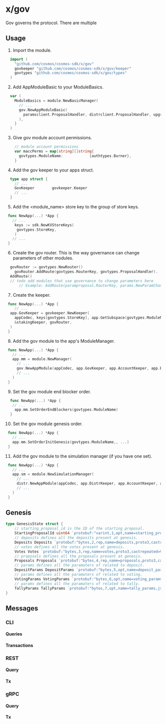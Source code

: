 
# x/gov

Gov governs the protocol. There are multiple 

## Usage

1. Import the module.

  ```go
    import (
      "github.com/cosmos/cosmos-sdk/x/gov"
      govkeeper "github.com/cosmos/cosmos-sdk/x/gov/keeper"
      govtypes "github.com/cosmos/cosmos-sdk/x/gov/types"
    )
  ```

2. Add AppModuleBasic to your ModuleBasics.

  ```go
    var (
      ModuleBasics = module.NewBasicManager(
        // ...
        gov.NewAppModuleBasic(
          paramsclient.ProposalHandler, distrclient.ProposalHandler, upgradeclient.ProposalHandler,upgradeclient.CancelProposalHandler,
        ),
      }
    )
  ```

3. Give gov module account permissions.


  ```go
      // module account permissions
      var maccPerms = map[string][]string{
        govtypes.ModuleName:            {authtypes.Burner},
      }
  ```

4. Add the gov keeper to your apps struct.

  ```go
    type app struct {
      // ...
      GovKeeper        govkeeper.Keeper
      // ...
    }
  ```
5. Add the <module_name> store key to the group of store keys.
 
  ```go
   func NewApp(...) *App {
     // ...
      keys := sdk.NewKVStoreKeys(
       govtypes.StoreKey,
      )
     // ...
   }
  ```
6. Create the gov router. This is the way governance can change parameters of other modules. 

  ```go
  	govRouter := govtypes.NewRouter()
	  govRouter.AddRoute(govtypes.RouterKey, govtypes.ProposalHandler).
    AddRoute()
    // todo add modules that use governance to change parameters here
		// Example: AddRoute(paramproposal.RouterKey, params.NewParamChangeProposalHandler(app.ParamsKeeper)).
  ```
7. Create the keeper. 

  ```go
   func NewApp(...) *App {
      // ...
    app.GovKeeper = govkeeper.NewKeeper(
      appCodec, keys[govtypes.StoreKey], app.GetSubspace(govtypes.ModuleName), app.AccountKeeper, app.BankKeeper,
      &stakingKeeper, govRouter,
    )
   }
  ```

8. Add the gov module to the app's ModuleManager.

  ```go
   func NewApp(...) *App {
     // ...
     app.mm = module.NewManager(
       // ...
       gov.NewAppModule(appCodec, app.GovKeeper, app.AccountKeeper, app.BankKeeper),
       // ...
     )
   }
  ```
9. Set the gov module end blocker order.

  ```go
    func NewApp(...) *App {
     // ...
      app.mm.SetOrderEndBlockers(govtypes.ModuleName)
    }
  ```


10.  Set the gov module genesis order.

  ```go
   func NewApp(...) *App {
     // ...
     app.mm.SetOrderInitGenesis(govtypes.ModuleName,, ...)
   }
  ``` 


11. Add the gov module to the simulation manager (if you have one set).

  ```go
   func NewApp(...) *App {
     // ...
     app.sm = module.NewSimulationManager(
       // ...
       distr.NewAppModule(appCodec, app.DistrKeeper, app.AccountKeeper, app.BankKeeper, app.StakingKeeper),
       // ...
     )
   }
  ```

## Genesis

```go
type GenesisState struct {
	// starting_proposal_id is the ID of the starting proposal.
	StartingProposalId uint64 `protobuf:"varint,1,opt,name=starting_proposal_id,json=startingProposalId,proto3" json:"starting_proposal_id,omitempty" yaml:"starting_proposal_id"`
	// deposits defines all the deposits present at genesis.
	Deposits Deposits `protobuf:"bytes,2,rep,name=deposits,proto3,castrepeated=Deposits" json:"deposits"`
	// votes defines all the votes present at genesis.
	Votes Votes `protobuf:"bytes,3,rep,name=votes,proto3,castrepeated=Votes" json:"votes"`
	// proposals defines all the proposals present at genesis.
	Proposals Proposals `protobuf:"bytes,4,rep,name=proposals,proto3,castrepeated=Proposals" json:"proposals"`
	// params defines all the paramaters of related to deposit.
	DepositParams DepositParams `protobuf:"bytes,5,opt,name=deposit_params,json=depositParams,proto3" json:"deposit_params" yaml:"deposit_params"`
	// params defines all the paramaters of related to voting.
	VotingParams VotingParams `protobuf:"bytes,6,opt,name=voting_params,json=votingParams,proto3" json:"voting_params" yaml:"voting_params"`
	// params defines all the paramaters of related to tally.
	TallyParams TallyParams `protobuf:"bytes,7,opt,name=tally_params,json=tallyParams,proto3" json:"tally_params" yaml:"tally_params"`
}
```

## Messages

<!-- Todo: add a short description about client interactions -->

### CLI
<!-- Todo: add a short description about client interactions -->

#### Queries
<!-- Todo: add a short description about cli query interactions -->

#### Transactions
<!-- Todo: add a short description about cli transaction interactions -->


### REST
<!-- Todo: add a short description about REST interactions -->

#### Query
<!-- Todo: add a short description about REST query interactions -->

#### Tx
<!-- Todo: add a short description about REST transaction interactions -->

### gRPC
<!-- Todo: add a short description about gRPC interactions -->

#### Query
<!-- Todo: add a short description about gRPC query interactions -->

#### Tx
<!-- Todo: add a short description about gRPC transactions interactions -->
